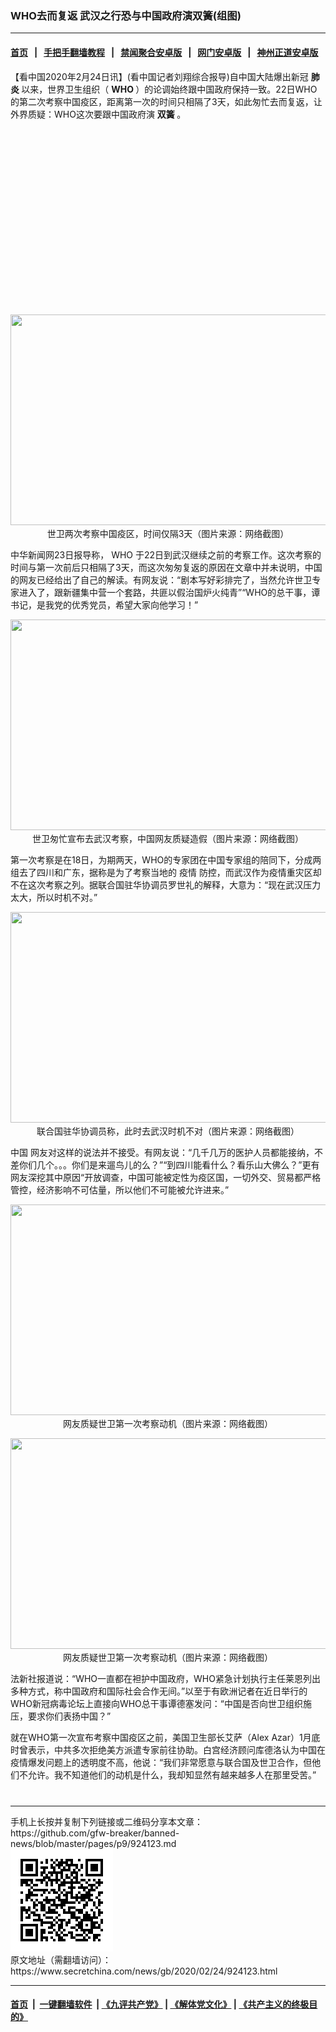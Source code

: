 ### WHO去而复返 武汉之行恐与中国政府演双簧(组图)
------------------------

#### [首页](https://github.com/gfw-breaker/banned-news/blob/master/README.md) &nbsp;&nbsp;|&nbsp;&nbsp; [手把手翻墙教程](https://github.com/gfw-breaker/guides/wiki) &nbsp;&nbsp;|&nbsp;&nbsp; [禁闻聚合安卓版](https://github.com/gfw-breaker/bn-android) &nbsp;&nbsp;|&nbsp;&nbsp; [网门安卓版](https://github.com/oGate2/oGate) &nbsp;&nbsp;|&nbsp;&nbsp; [神州正道安卓版](https://github.com/SzzdOgate/update) 



<div class="article_right" style="fone-color:#000">
 <p>
  【看中国2020年2月24日讯】(看中国记者刘翔综合报导)自中国大陆爆出新冠
  <strong>
   <span href="https://www.secretchina.com/news/gb/tag/肺炎" target="_blank">
    肺炎
   </span>
  </strong>
  以来，世界卫生组织（
  <strong>
   WHO
  </strong>
  ）的论调始终跟中国政府保持一致。22日WHO的第二次考察中国疫区，距离第一次的时间只相隔了3天，如此匆忙去而复返，让外界质疑：WHO这次要跟中国政府演
  <strong>
   双簧
  </strong>
  。
  <span id="hideid" name="hideid" style="color:red;display:none;">
   <span href="https://www.secretchina.com">
   </span>
  </span>
 </p>
 <div id="txt-mid1-t21-2017">
  <ins class="adsbygoogle" data-ad-client="ca-pub-1276641434651360" data-ad-slot="2451032099" style="display:inline-block;width:336px;height:280px">
  </ins>
  <div id="SC-22xxx">
  </div>
 </div>
 <p style="text-align:center">
  <img alt="" src="//img3.secretchina.com/pic/2020/2-24/p2634191a816604741-ss.jpg" style="height:337px; width:600px"/>
  <br>
   世卫两次考察中国疫区，时间仅隔3天（图片来源：网络截图）
   <span id="hideid" name="hideid" style="color:red;display:none;">
    <span href="https://www.secretchina.com">
    </span>
   </span>
  </br>
 </p>
 <p>
  中华新闻网23日报导称，
  <span href="https://www.secretchina.com/news/gb/tag/WHO" target="_blank">
   WHO
  </span>
  于22日到武汉继续之前的考察工作。这次考察的时间与第一次前后只相隔了3天，而这次匆匆复返的原因在文章中并未说明，中国的网友已经给出了自己的解读。有网友说：“剧本写好彩排完了，当然允许世卫专家进入了，跟新疆集中营一个套路，共匪以假治国炉火纯青”“WHO的总干事，谭书记，是我党的优秀党员，希望大家向他学习！”
 </p>
 <p style="text-align:center">
  <img alt="" src="//img3.secretchina.com/pic/2020/2-24/p2634163a58314680-ss.jpg" style="height:337px; width:600px"/>
  <br>
   世卫匆忙宣布去武汉考察，中国网友质疑造假（图片来源：网络截图）
  </br>
 </p>
 <p>
  第一次考察是在18日，为期两天，WHO的专家团在中国专家组的陪同下，分成两组去了四川和广东，据称是为了考察当地的
  <span href="https://www.secretchina.com/news/gb/tag/疫情" target="_blank">
   疫情
  </span>
  防控，而武汉作为疫情重灾区却不在这次考察之列。据联合国驻华协调员罗世礼的解释，大意为：“现在武汉压力太大，所以时机不对。”
 </p>
 <p style="text-align:center">
  <img alt="" src="//img3.secretchina.com/pic/2020/2-24/p2634171a641027101-ss.jpg" style="height:337px; width:600px"/>
  <br>
   联合国驻华协调员称，此时去武汉时机不对（图片来源：网络截图）
  </br>
 </p>
 <p>
  <span href="https://www.secretchina.com" target="_blank">
   中国
  </span>
  网友对这样的说法并不接受。有网友说：“几千几万的医护人员都能接纳，不差你们几个。。。你们是来遛鸟儿的么？”“到四川能看什么？看乐山大佛么？”更有网友深挖其中原因“开放调查，中国可能被定性为疫区国，一切外交、贸易都严格管控，经济影响不可估量，所以他们不可能被允许进来。”
 </p>
 <p style="text-align:center">
  <img alt="" src="//img3.secretchina.com/pic/2020/2-24/p2634162a447502750-ss.jpg" style="height:337px; width:600px"/>
  <br>
   网友质疑世卫第一次考察动机（图片来源：网络截图）
  </br>
 </p>
 <p style="text-align:center">
  <img alt="" src="//img3.secretchina.com/pic/2020/2-24/p2634161a240971856-ss.jpg" style="height:337px; width:600px"/>
  <br>
   网友质疑世卫第一次考察动机（图片来源：网络截图）
  </br>
 </p>
 <p>
  法新社报道说：“WHO一直都在袒护中国政府，WHO紧急计划执行主任莱恩列出多种方式，称中国政府和国际社会合作无间。”以至于有欧洲记者在近日举行的WHO新冠病毒论坛上直接向WHO总干事谭德塞发问：“中国是否向世卫组织施压，要求你们表扬中国？”
 </p>
 <p>
  就在WHO第一次宣布考察中国疫区之前，美国卫生部长艾萨（Alex Azar）1月底时曾表示，中共多次拒绝美方派遣专家前往协助。白宫经济顾问库德洛认为中国在疫情爆发问题上的透明度不高，他说：“我们非常愿意与联合国及世卫合作，但他们不允许。我不知道他们的动机是什么，我却知显然有越来越多人在那里受苦。”
  <center>
   <div>
    <div id="txt-mid2-t22-2017" style="display: block;  max-height: 351px;  overflow: hidden;">
     <div id="SC-21xxx">
     </div>
     <ins class="adsbygoogle" data-ad-client="ca-pub-1276641434651360" data-ad-format="auto" data-ad-slot="4301710469" data-full-width-responsive="true" style="display:block">
     </ins>
    </div>
   </div>
  </center>
  <div style="padding-top:12px;">
  </div>
 </p>
</div>

<hr/>
手机上长按并复制下列链接或二维码分享本文章：<br/>
https://github.com/gfw-breaker/banned-news/blob/master/pages/p9/924123.md <br/>
<a href='https://github.com/gfw-breaker/banned-news/blob/master/pages/p9/924123.md'><img src='https://github.com/gfw-breaker/banned-news/blob/master/pages/p9/924123.md.png'/></a> <br/>
原文地址（需翻墙访问）：https://www.secretchina.com/news/gb/2020/02/24/924123.html


------------------------
#### [首页](https://github.com/gfw-breaker/banned-news/blob/master/README.md) &nbsp;|&nbsp; [一键翻墙软件](https://github.com/gfw-breaker/nogfw/blob/master/README.md) &nbsp;| [《九评共产党》](https://github.com/gfw-breaker/9ping.md/blob/master/README.md#九评之一评共产党是什么) | [《解体党文化》](https://github.com/gfw-breaker/jtdwh.md/blob/master/README.md) | [《共产主义的终极目的》](https://github.com/gfw-breaker/gczydzjmd.md/blob/master/README.md)


<img src='http://gfw-breaker.win/banned-news/pages/p9/924123.md' width='0px' height='0px'/>